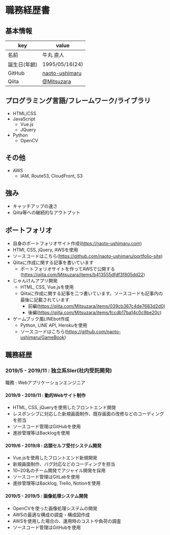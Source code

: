 # 職務経歴書

## 基本情報

|key|value|
|---|-----|
|名前|牛丸 直人|
|誕生日(年齢)|1995/05/16(24)|
|GitHub|[naoto-ushimaru](https://github.com/naoto-ushimaru)|
|Qiita|[@Mitsuzara](https://qiita.com/Mitsuzara)|

## プログラミング言語/フレームワーク/ライブラリ
- HTML/CSS
- JavaScript
  - Vue.js
  - JQuery
- Python
  - OpenCV

## その他

- AWS
  - IAM, Route53, CloudFront, S3

## 強み

- キャッチアップの速さ
- Qiita等への継続的なアウトプット

## ポートフォリオ
- 自身のポートフォリオサイト作成(https://naoto-ushimaru.com)
 - HTMl, CSS, jQuery, AWSを使用
 - ソースコードはこちら(https://github.com/naoto-ushimaru/portfolio-site)
 - Qiitaに作成に関する記事を書いています
   - ポートフォリオサイトを作ってAWSで公開する(https://qiita.com/Mitsuzara/items/b413555dfdf3f805dd22)
- じゃんけんアプリ開発
  - HTML, CSS, Vue.jsを使用
  - Qiitaに作成に関する記事を二つ書いています。ソースコードも記事内の最後に記載されています
    - 前編(https://qiita.com/Mitsuzara/items/039cb367c4de7683d2d0)
    - 後編(https://qiita.com/Mitsuzara/items/fccdb17ba14c0c9be20c)
- ゲームブック風LINEbot作成
  - Python, LINE API, Herokuを使用
  - ソースコードはこちら(https://github.com/naoto-ushimaru/GameBook)

## 職務経歴

### 2019/5 - 2019/11 : 独立系SIer(社内受託開発)

職務 : Webアプリケーションエンジニア

#### 2019/9 - 2019/11 : 動的Webサイト制作
- HTML, CSS, jQueryを使用したフロントエンド開発
- レスポンシブに対応した新規画面制作、既存画面の改修などのコーディングを担当
- ソースコード管理はGitHubを使用
- 進捗管理等はBacklogを使用

#### 2019/6 - 2019/8 : 店頭セルフ受付システム開発
- Vue.jsを使用したフロントエンド新規開発
- 新規画面制作、バグ対応などのコーディングを担当
- 10~20名のチーム開発でアジャイル開発を採用
- ソースコード管理はGitLabを使用
- 進捗管理等はBacklog, Trello, Notionを使用

#### 2019/5 - 2019/5 : 画像処理システム開発
- OpenCVを使った画像処理システムの開発
- AWSの最適な構成の調査・構成図作成
- AWSを使用した場合の、運用時のコストや負荷の調査
- ソースコード管理はGitHubを使用

